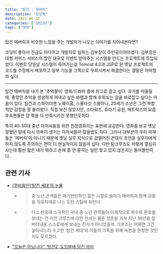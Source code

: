 ```yaml
---
title: "탑건 : 매버릭"
description: "감상평"
date: 2022-06-25
categories: ["2022년"]
tags: ["영화"]
---
```


탑건 매버릭과 비슷한 느낌을 주는 개발자가 나오는 이야기를 지어내본다면?

코딩이 좋아서 진급도 마다하고 개발자로 일하는 김부장이 주인공이어야겠다.
김부장은 대형 커머스 서비스의  할인 대규모 이벤트 받아주는 시스템을 만드는 프로젝트에 투입되었다.
이벤트 당일날 시스템이 죽어가는걸 Tomcat 4.0과 JSP로 된 옛날 프로젝트의 코드를 수정해서 배포하고 일부 기능을 그쪽으로 우회시켜서 해결한다는 결말은 어떠할까 싶다.

-----

탑건 매버릭을 내가 본 '추억팔이' 영화/드라마 중에 최고로 꼽고 싶다.
과거를 떠올릴 때, 좋았던 추억을 생생하게 꺼내고 싶은 바램과 함께 후회되는 일을 바로잡고 싶다는 마음이 있다.
탑건과 스파이더맨 노웨이홈, 스물다섯 스물하나, 20세기 소년은 그런 복합적인 감정을 잘 불러왔다.
직접 보진 않았지만, 스타워즈, 쥬라기 공원, 매트릭스의 요즘 후속편들은 양 쪽을 다 만족시키진 못했던듯하다.

특히 40-50대 중년 아저씨들을 위한 헌정영화라는 표현에 공감한다.
영화를 보고 옛날 잘했던 일에 다시 의욕이 생기는 아저씨들이 많을법도 하다.
그러나 대부분의 우리 아재들은 '메버릭'이 아니기 때문에 옛날 실무 지식으로 감떨어진 꼰대식 조언을 실무자에게 하지 않도록 주의하는 편이 더 현실적이지 않을까 싶다.
다만 탐크루즈도 저렇게 열심히 사는데 훨씬 젋은 내가 뭐라고 손에 흙 안 묻히는 일만 찾고 있지 않은지는 돌아볼만하다.

## 관련 기사
* [[무비줌인]‘탑건 세대’의 눈물](https://n.news.naver.com/article/020/0003435884?sid=110)
    * > 중·노년 관객들은 패기만만하던 젊은 시절로 돌아가 매버릭과 함께 공중을 자유자재로 나는 듯한 스릴에 취한다.
    * > 다소 반응에 소극적인 국내 중·노년 관객들이 이례적으로 박수와 환호를 보내는 건 이런 크루즈에 대한 찬사는 물론 청춘을 거쳐 지난 36년을 잘 버텨내온 스스로에게 보내는 찬사가 아니었을까. 크루즈는 어쩌면 그간 살아내느라 수고한 ‘탑건 세대’와 이들의 가족을 위해 속편을 헌정한 것인지도 모르겠다.
* ["오늘은 아닙니다" '탑건2' 도입부에 담긴 의미](https://n.news.naver.com/entertain/article/047/0002357662)
